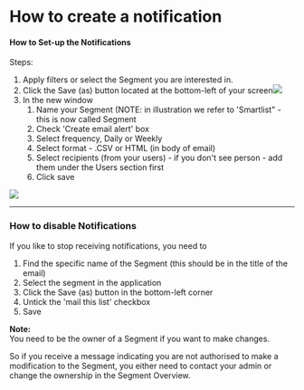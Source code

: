 # How to create a notification

#### How to Set-up the Notifications

Steps:

1. Apply filters or select the Segment you are interested in.&#x20;
2. Click the Save (as) button located at the bottom-left of your screen![](https://d33v4339jhl8k0.cloudfront.net/docs/assets/565e1cb7c697915b26a5c214/images/61bd942167de684e3e4377c1/file-cjPpLJe6tz.png)
3. In the new window
   1. Name your Segment (NOTE: in illustration we refer to 'Smartlist" - this is now called Segment&#x20;
   2. Check 'Create email alert' box
   3. Select frequency, Daily or Weekly
   4. Select format - .CSV or HTML (in body of email)
   5. Select recipients (from your users) - if you don't see person - add them under the Users section first
   6. Click save

![](https://d33v4339jhl8k0.cloudfront.net/docs/assets/565e1cb7c697915b26a5c214/images/596cbc622c7d3a73488b27d6/file-CfTzadBAIt.png)

***

### How to disable Notifications

If you like to stop receiving notifications, you need to&#x20;

1. Find the specific name of the Segment (this should be in the title of the email)
2. Select the segment in the application
3. Click the Save (as) button in the bottom-left corner
4. Untick the 'mail this list' checkbox
5. Save&#x20;

**Note:**\
You need to be the owner of a Segment if you want to make changes.

So if you receive a message indicating you are not authorised to make a modification to the Segment, you either need to contact your admin or change the ownership in the Segment Overview.
